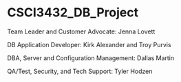 # CSCI3432_DB_Project

Team Leader and Customer Advocate: Jenna Lovett

DB Application Developer: Kirk Alexander and Troy Purvis

DBA, Server and Configuration Management: Dallas Martin

QA/Test, Security, and Tech Support: Tyler Hodzen
